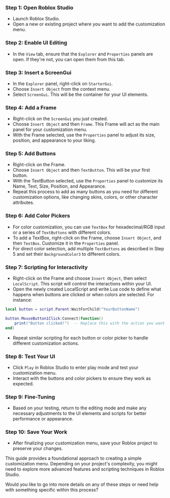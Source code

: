 ### Step 1: Open Roblox Studio
- Launch Roblox Studio.
- Open a new or existing project where you want to add the customization menu.

### Step 2: Enable UI Editing
- In the `View` tab, ensure that the `Explorer` and `Properties` panels are open. If they're not, you can open them from this tab.

### Step 3: Insert a ScreenGui
- In the `Explorer` panel, right-click on `StarterGui`.
- Choose `Insert Object` from the context menu.
- Select `ScreenGui`. This will be the container for your UI elements.

### Step 4: Add a Frame
- Right-click on the `ScreenGui` you just created.
- Choose `Insert Object` and then `Frame`. This Frame will act as the main panel for your customization menu.
- With the Frame selected, use the `Properties` panel to adjust its size, position, and appearance to your liking.

### Step 5: Add Buttons
- Right-click on the Frame.
- Choose `Insert Object` and then `TextButton`. This will be your first button.
- With the TextButton selected, use the `Properties` panel to customize its Name, Text, Size, Position, and Appearance.
- Repeat this process to add as many buttons as you need for different customization options, like changing skins, colors, or other character attributes.

### Step 6: Add Color Pickers
- For color customization, you can use `TextBox` for hexadecimal/RGB input or a series of `TextButtons` with different colors.
- To add a TextBox, right-click on the Frame, choose `Insert Object`, and then `TextBox`. Customize it in the `Properties` panel.
- For direct color selection, add multiple `TextButtons` as described in Step 5 and set their `BackgroundColor3` to different colors.

### Step 7: Scripting for Interactivity
- Right-click on the Frame and choose `Insert Object`, then select `LocalScript`. This script will control the interactions within your UI.
- Open the newly created LocalScript and write Lua code to define what happens when buttons are clicked or when colors are selected. For instance:

```lua
local button = script.Parent:WaitForChild("YourButtonName")

button.MouseButton1Click:Connect(function()
    print("Button clicked!")  -- Replace this with the action you want to perform, like changing a character's appearance.
end)
```

- Repeat similar scripting for each button or color picker to handle different customization actions.

### Step 8: Test Your UI
- Click `Play` in Roblox Studio to enter play mode and test your customization menu.
- Interact with the buttons and color pickers to ensure they work as expected.

### Step 9: Fine-Tuning
- Based on your testing, return to the editing mode and make any necessary adjustments to the UI elements and scripts for better performance or appearance.

### Step 10: Save Your Work
- After finalizing your customization menu, save your Roblox project to preserve your changes.

This guide provides a foundational approach to creating a simple customization menu. Depending on your project's complexity, you might need to explore more advanced features and scripting techniques in Roblox Studio.

Would you like to go into more details on any of these steps or need help with something specific within this process?